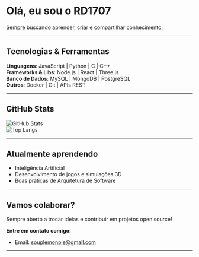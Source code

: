 # Olá, eu sou o RD1707  

Sempre buscando aprender, criar e compartilhar conhecimento.  

---

## Tecnologias & Ferramentas
**Linguagens**: JavaScript | Python | C | C++  
**Frameworks & Libs**: Node.js | React | Three.js  
**Banco de Dados**: MySQL | MongoDB | PostgreSQL  
**Outros**: Docker | Git | APIs REST  

---

## GitHub Stats  
![GitHub Stats](https://github-readme-stats.vercel.app/api?username=RD1707&show_icons=true&theme=tokyonight)  
![Top Langs](https://github-readme-stats.vercel.app/api/top-langs/?username=RD1707&layout=compact&theme=tokyonight)

---

## Atualmente aprendendo
- Inteligência Artificial 
- Desenvolvimento de jogos e simulações 3D 
- Boas práticas de Arquitetura de Software  

---

## Vamos colaborar?
Sempre aberto a trocar ideias e contribuir em projetos open source!  

**Entre em contato comigo:**  
- Email: [souplemonpie@gmail.com](mailto:souplemonpie@gmail.com)  
---
